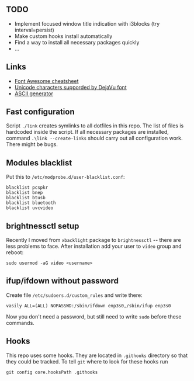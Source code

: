 ## TODO
- Implement focused window title indication with i3blocks (try interval=persist)
- Make custom hooks install automatically
- Find a way to install all necessary packages quickly
- ...

## Links
- [Font Awesome cheatsheet](https://fontawesome.com/cheatsheet)
- [Unicode characters supporded by DejaVu font](https://www.fileformat.info/info/unicode/font/dejavu_sans/list.htm)
- [ASCII generator](http://patorjk.com/software/taag/#p=display&f=Ogre&t=)

## Fast configuration
Script `./link` creates symlinks to all dotfiles in this repo. The list of files is hardcoded inside the script. 
If all necessary packages are installed, command `.\link --create-links` should carry out all configuration work.
There might be bugs.

## Modules blacklist
Put this to `/etc/modprobe.d/user-blacklist.conf`:
```
blacklist pcspkr
blacklist bnep
blacklist btusb
blacklist bluetooth
blacklist uvcvideo
```

## brightnessctl setup
Recently I moved from `xbacklight` package to `brightnessctl` -- there are less problems to face.
After installation add your user to `video` group and reboot:
```
sudo usermod -aG video <username>
```

## ifup/ifdown without password
Create file `/etc/sudoers.d/custom_rules` and write there:
```
vasily ALL=(ALL) NOPASSWD:/sbin/ifdown enp3s0,/sbin/ifup enp3s0
```
Now you don't need a password, but still need to write `sudo` before these commands.

## Hooks
This repo uses some hooks. They are located in `.githooks` directory so that they could be tracked. 
To tell `git` where to look for these hooks run
```
git config core.hooksPath .githooks
```